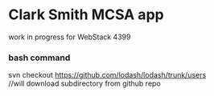 # Clark Smith MCSA app  

work in progress for WebStack 4399  


### bash command  
svn checkout https://github.com/lodash/lodash/trunk/users  
//will download subdirectory from github repo  


